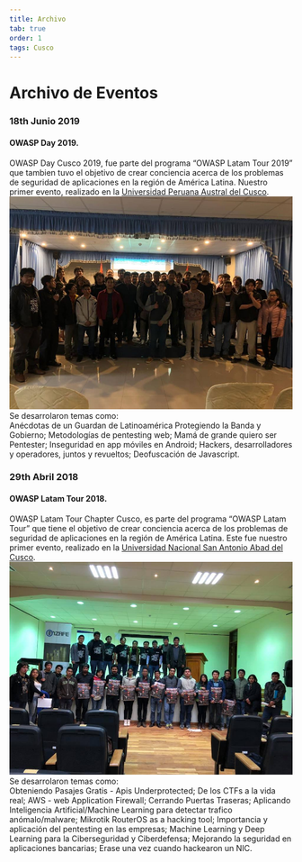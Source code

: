 ```yaml
---
title: Archivo
tab: true
order: 1
tags: Cusco
---
```


# **Archivo de Eventos**
### 18th Junio 2019 
#### OWASP Day 2019.
OWASP Day Cusco 2019, fue parte del programa “OWASP Latam Tour 2019” que tambien tuvo el objetivo de crear conciencia acerca de los problemas de seguridad de aplicaciones en la región de América Latina.
Nuestro primer evento, realizado en la [Universidad Peruana Austral del Cusco](http://uaustral.edu.pe/). 
![Cusco](assets/images/archivo-oday-2019.jpg)
Se desarrolaron temas como:<br>
Anécdotas de un Guardan de Latinoamérica Protegiendo la Banda y Gobierno; Metodologías de pentesting web; Mamá de grande quiero ser Pentester; Inseguridad en app móviles en Android; Hackers, desarrolladores y operadores, juntos y revueltos; Deofuscación de Javascript.

### 29th Abril 2018 
#### OWASP Latam Tour 2018.
OWASP Latam Tour Chapter Cusco, es parte del programa “OWASP Latam Tour” que tiene el objetivo de crear conciencia acerca de los problemas de seguridad de aplicaciones en la región de América Latina.
Este fue nuestro primer evento, realizado en la [Universidad Nacional San Antonio Abad del Cusco](http://www.unsaac.edu.pe/). 
![Cusco](assets/images/archivo-latam-tour-2018.jpg)
Se desarrolaron temas como:<br>
Obteniendo Pasajes Gratis - Apis Underprotected; De los CTFs a la vida real; AWS - web Application Firewall; Cerrando Puertas Traseras; Aplicando Inteligencia Artificial/Machine Learning para detectar trafico anómalo/malware; Mikrotik RouterOS as a hacking tool; Importancia y aplicación del pentesting en las empresas; Machine Learning y Deep Learning para la Ciberseguridad y Ciberdefensa; Mejorando la seguridad en aplicaciones bancarias; Erase una vez cuando hackearon un NIC.
